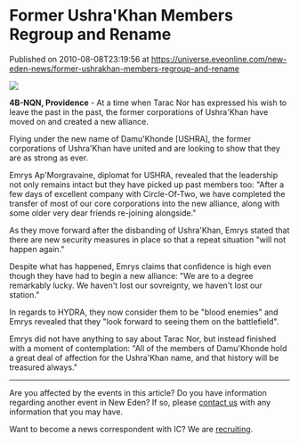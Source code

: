 # Former Ushra'Khan Members Regroup and Rename
Published on 2010-08-08T23:19:56 at https://universe.eveonline.com/new-eden-news/former-ushrakhan-members-regroup-and-rename

![](http://www.eve-ic.net/media/assets/icarticlebanner.png)  
  
 **4B-NQN, Providence** \- At a time when Tarac Nor has expressed his wish to leave the past in the past, the former corporations of Ushra'Khan have moved on and created a new alliance.  
  
Flying under the new name of Damu'Khonde [USHRA], the former corporations of Ushra'Khan have united and are looking to show that they are as strong as ever.  
  
Emrys Ap'Morgravaine, diplomat for USHRA, revealed that the leadership not only remains intact but they have picked up past members too: "After a few days of excellent company with Circle-Of-Two, we have completed the transfer of most of our core corporations into the new alliance, along with some older very dear friends re-joining alongside."  
  
As they move forward after the disbanding of Ushra'Khan, Emrys stated that there are new security measures in place so that a repeat situation "will not happen again."  
  
Despite what has happened, Emrys claims that confidence is high even though they have had to begin a new alliance: "We are to a degree remarkably lucky. We haven't lost our sovreignty, we haven't lost our station."  
  
In regards to HYDRA, they now consider them to be "blood enemies" and Emrys revealed that they "look forward to seeing them on the battlefield".  
  
Emrys did not have anything to say about Tarac Nor, but instead finished with a moment of contemplation: "All of the members of Damu'Khonde hold a great deal of affection for the Ushra'Khan name, and that history will be treasured always."

* * *

Are you affected by the events in this article? Do you have information regarding another event in New Eden? If so, please [contact us](http://www.eveonline.com/news.asp?a=submitrp) with any information that you may have.  
  
Want to become a news correspondent with IC? We are [recruiting](http://www.eveonline.com/isd.asp).
